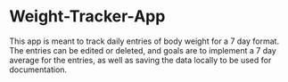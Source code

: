 # Weight-Tracker-App
This app is meant to track daily entries of body weight for a 7 day format. The entries can be edited or deleted, and goals are to implement a 7 day average for the entries, as well as saving the data locally to be used for documentation.
